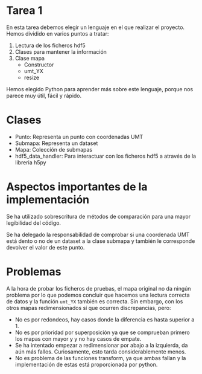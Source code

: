 # Tarea 1

En esta tarea debemos elegir un lenguaje en el que realizar el proyecto.
Hemos dividido en varios puntos a tratar:

1. Lectura de los ficheros hdf5
2. Clases para mantener la información
3. Clase mapa
   - Constructor
   - umt\_YX
   - resize

Hemos elegido Python para aprender más sobre este lenguaje, porque nos parece muy útil, fácil y rápido.

# Clases

- Punto: Representa un punto con coordenadas UMT
- Submapa: Representa un dataset
- Mapa: Colección de submapas
- hdf5\_data\_handler: Para interactuar con los ficheros hdf5 a através de la libreria h5py

# Aspectos importantes de la implementación

Se ha utilizado sobrescritura de métodos de comparación para una mayor legibilidad del código.

Se ha delegado la responsabilidad de comprobar si una coordenada UMT está dento o no de un dataset a la clase submapa y también le corresponde devolver el valor de este punto.

# Problemas

A la hora de probar los ficheros de pruebas, el mapa original no da ningún problema por lo que podemos concluir que hacemos una lectura correcta de datos y la función `umt_YX` también es correcta.
Sin embargo, con los otros mapas redimensionados sí que ocurren discrepancias, pero:

- No es por redondeos, hay casos donde la diferencia es hasta superior a 1.
- No es por prioridad por superposición ya que se comprueban primero los mapas con mayor y y no hay casos de empate.
- Se ha intentado empezar a redimensionar por abajo a la izquierda, da aún más fallos. Curiosamente, esto tarda considerablemente menos.
- No es problema de las funciones transform, ya que ambas fallan y la implementación de estas está proporcionada por python.



